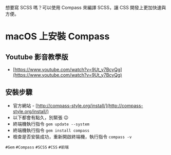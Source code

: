 想要寫 SCSS 嗎？可以使用 Compass 來編譯 SCSS，讓 CSS 開發上更加快速與方便。

# macOS 上安裝 Compass
## Youtube 影音教學版
* [https://www.youtube.com/watch?v=9Ut_y7BcyQg](https://www.youtube.com/watch?v=9Ut_y7BcyQg)

## 安裝步驟
* 官方網站 - [http://compass-style.org/install/](http://compass-style.org/install/)
* 以下都會有點久，別緊張 😉
* 終端機執行指令 `gem update --system`
* 終端機執行指令 `gem install compass`
* 檢查是否安裝成功，重新開啟終端機，執行指令 `compass -v`


`#Gem` `#Compass` `#SCSS` `#CSS` `#前端`
